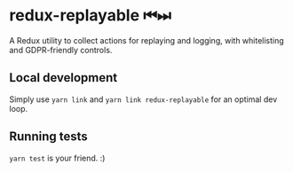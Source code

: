 # redux-replayable ⏮⏭

A Redux utility to collect actions for replaying and logging, with whitelisting and GDPR-friendly controls.

## Local development

Simply use `yarn link` and `yarn link redux-replayable` for an optimal dev loop.

## Running tests

`yarn test` is your friend. :)
